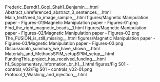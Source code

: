 Frederic_Berndt1_Gopi_Shah1_Benjamin__.html
Abstract_unreferenced_abstract_3_sentences__.html
Main_textNeed_to_image_sample__.html
figures/Magnetic Manipulation paper - Figures-01/Magnetic Manipulation paper - Figures-01.png
Find_the_right_magnetic_beads__1.html
figures/Magnetic Manipulation paper - Figures-02/Magnetic Manipulation paper - Figures-02.png
The_FUSION_is_still_missing__.html
figures/Magnetic Manipulation paper - Figures-03/Magnetic Manipulation paper - Figures-03.png
DiscussionIn_summary_we_have_shown__.html
Materials_and_MethodsSPIM_setupSPIM_setup__.html
FundingThis_project_has_received_funding__.html
h1_Supplementary_Information_br_h1__1.html
figures/Fig S01 - controls_v02/Fig S01 - controls_v02-01.png
Protocol_1_Washing_and_injection__.html
